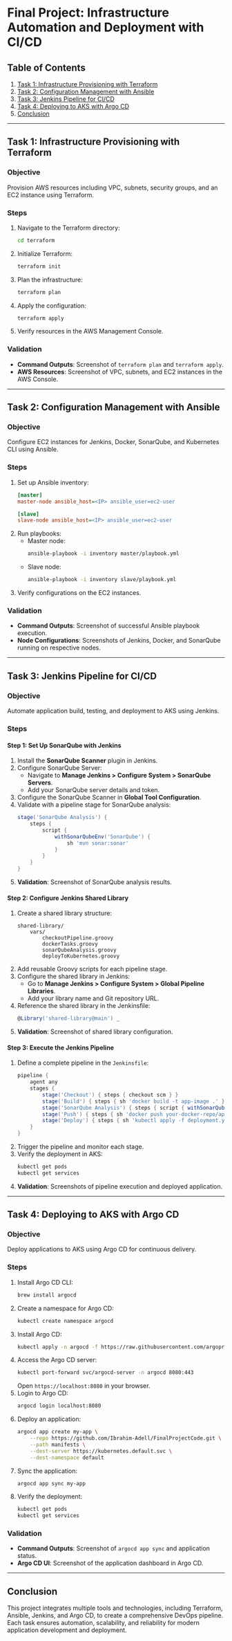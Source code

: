 # Final Project: Infrastructure Automation and Deployment with CI/CD

## Table of Contents
1. [Task 1: Infrastructure Provisioning with Terraform](#task-1-infrastructure-provisioning-with-terraform)
2. [Task 2: Configuration Management with Ansible](#task-2-configuration-management-with-ansible)
3. [Task 3: Jenkins Pipeline for CI/CD](#task-3-jenkins-pipeline-for-cicd)
4. [Task 4: Deploying to AKS with Argo CD](#task-4-deploying-to-aks-with-argo-cd)
5. [Conclusion](#conclusion)

---

## Task 1: Infrastructure Provisioning with Terraform

### Objective
Provision AWS resources including VPC, subnets, security groups, and an EC2 instance using Terraform.

### Steps
1. Navigate to the Terraform directory:
   ```bash
   cd terraform
   ```
2. Initialize Terraform:
   ```bash
   terraform init
   ```
3. Plan the infrastructure:
   ```bash
   terraform plan
   ```
4. Apply the configuration:
   ```bash
   terraform apply
   ```
5. Verify resources in the AWS Management Console.

### Validation
- **Command Outputs**: Screenshot of `terraform plan` and `terraform apply`.
- **AWS Resources**: Screenshot of VPC, subnets, and EC2 instances in the AWS Console.

---

## Task 2: Configuration Management with Ansible

### Objective
Configure EC2 instances for Jenkins, Docker, SonarQube, and Kubernetes CLI using Ansible.

### Steps
1. Set up Ansible inventory:
   ```ini
   [master]
   master-node ansible_host=<IP> ansible_user=ec2-user

   [slave]
   slave-node ansible_host=<IP> ansible_user=ec2-user
   ```
2. Run playbooks:
   - Master node:
     ```bash
     ansible-playbook -i inventory master/playbook.yml
     ```
   - Slave node:
     ```bash
     ansible-playbook -i inventory slave/playbook.yml
     ```
3. Verify configurations on the EC2 instances.

### Validation
- **Command Outputs**: Screenshot of successful Ansible playbook execution.
- **Node Configurations**: Screenshots of Jenkins, Docker, and SonarQube running on respective nodes.

---

## Task 3: Jenkins Pipeline for CI/CD

### Objective
Automate application build, testing, and deployment to AKS using Jenkins.

### Steps
#### Step 1: Set Up SonarQube with Jenkins
1. Install the **SonarQube Scanner** plugin in Jenkins.
2. Configure SonarQube Server:
   - Navigate to **Manage Jenkins > Configure System > SonarQube Servers**.
   - Add your SonarQube server details and token.
3. Configure the SonarQube Scanner in **Global Tool Configuration**.
4. Validate with a pipeline stage for SonarQube analysis:
   ```groovy
   stage('SonarQube Analysis') {
       steps {
           script {
               withSonarQubeEnv('SonarQube') {
                   sh 'mvn sonar:sonar'
               }
           }
       }
   }
   ```
5. **Validation**: Screenshot of SonarQube analysis results.

#### Step 2: Configure Jenkins Shared Library
1. Create a shared library structure:
   ```plaintext
   shared-library/
       vars/
           checkoutPipeline.groovy
           dockerTasks.groovy
           sonarQubeAnalysis.groovy
           deployToKubernetes.groovy
   ```
2. Add reusable Groovy scripts for each pipeline stage.
3. Configure the shared library in Jenkins:
   - Go to **Manage Jenkins > Configure System > Global Pipeline Libraries**.
   - Add your library name and Git repository URL.
4. Reference the shared library in the Jenkinsfile:
   ```groovy
   @Library('shared-library@main') _
   ```
5. **Validation**: Screenshot of shared library configuration.

#### Step 3: Execute the Jenkins Pipeline
1. Define a complete pipeline in the `Jenkinsfile`:
   ```groovy
   pipeline {
       agent any
       stages {
           stage('Checkout') { steps { checkout scm } }
           stage('Build') { steps { sh 'docker build -t app-image .' } }
           stage('SonarQube Analysis') { steps { script { withSonarQubeEnv('SonarQube') { sh 'mvn sonar:sonar' } } } }
           stage('Push') { steps { sh 'docker push your-docker-repo/app-image' } }
           stage('Deploy') { steps { sh 'kubectl apply -f deployment.yaml' } }
       }
   }
   ```
2. Trigger the pipeline and monitor each stage.
3. Verify the deployment in AKS:
   ```bash
   kubectl get pods
   kubectl get services
   ```
4. **Validation**: Screenshots of pipeline execution and deployed application.

---

## Task 4: Deploying to AKS with Argo CD

### Objective
Deploy applications to AKS using Argo CD for continuous delivery.

### Steps
1. Install Argo CD CLI:
   ```bash
   brew install argocd
   ```
2. Create a namespace for Argo CD:
   ```bash
   kubectl create namespace argocd
   ```
3. Install Argo CD:
   ```bash
   kubectl apply -n argocd -f https://raw.githubusercontent.com/argoproj/argo-cd/stable/manifests/install.yaml
   ```
4. Access the Argo CD server:
   ```bash
   kubectl port-forward svc/argocd-server -n argocd 8080:443
   ```
   Open `https://localhost:8080` in your browser.
5. Login to Argo CD:
   ```bash
   argocd login localhost:8080
   ```
6. Deploy an application:
   ```bash
   argocd app create my-app \
       --repo https://github.com/Ibrahim-Adell/FinalProjectCode.git \
       --path manifests \
       --dest-server https://kubernetes.default.svc \
       --dest-namespace default
   ```
7. Sync the application:
   ```bash
   argocd app sync my-app
   ```
8. Verify the deployment:
   ```bash
   kubectl get pods
   kubectl get services
   ```

### Validation
- **Command Outputs**: Screenshot of `argocd app sync` and application status.
- **Argo CD UI**: Screenshot of the application dashboard in Argo CD.

---

## Conclusion
This project integrates multiple tools and technologies, including Terraform, Ansible, Jenkins, and Argo CD, to create a comprehensive DevOps pipeline. Each task ensures automation, scalability, and reliability for modern application development and deployment.
